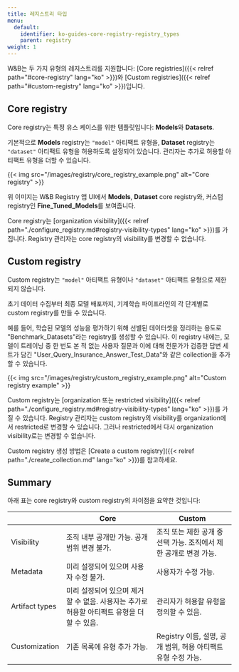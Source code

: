 ```yaml
---
title: 레지스트리 타입
menu:
  default:
    identifier: ko-guides-core-registry-registry_types
    parent: registry
weight: 1
---
```


W&B는 두 가지 유형의 레지스트리를 지원합니다: [Core registries]({{< relref path="#core-registry" lang="ko" >}})와 [Custom registries]({{< relref path="#custom-registry" lang="ko" >}})입니다.

## Core registry
Core registry는 특정 유스 케이스를 위한 템플릿입니다: **Models**와 **Datasets**.

기본적으로 **Models** registry는 `"model"` 아티팩트 유형을, **Dataset** registry는 `"dataset"` 아티팩트 유형을 허용하도록 설정되어 있습니다. 관리자는 추가로 허용할 아티팩트 유형을 더할 수 있습니다.

{{< img src="/images/registry/core_registry_example.png" alt="Core registry" >}}

위 이미지는 W&B Registry 앱 UI에서 **Models**, **Dataset** core registry와, 커스텀 registry인 **Fine_Tuned_Models**를 보여줍니다.

Core registry는 [organization visibility]({{< relref path="./configure_registry.md#registry-visibility-types" lang="ko" >}})를 가집니다. Registry 관리자는 core registry의 visibility를 변경할 수 없습니다.

## Custom registry
Custom registry는 `"model"` 아티팩트 유형이나 `"dataset"` 아티팩트 유형으로 제한되지 않습니다.

초기 데이터 수집부터 최종 모델 배포까지, 기계학습 파이프라인의 각 단계별로 custom registry를 만들 수 있습니다.

예를 들어, 학습된 모델의 성능을 평가하기 위해 선별된 데이터셋을 정리하는 용도로 "Benchmark_Datasets"라는 registry를 생성할 수 있습니다. 이 registry 내에는, 모델이 트레이닝 중 한 번도 본 적 없는 사용자 질문과 이에 대해 전문가가 검증한 답변 세트가 담긴 "User_Query_Insurance_Answer_Test_Data"와 같은 collection을 추가할 수 있습니다.

{{< img src="/images/registry/custom_registry_example.png" alt="Custom registry example" >}}

Custom registry는 [organization 또는 restricted visibility]({{< relref path="./configure_registry.md#registry-visibility-types" lang="ko" >}})를 가질 수 있습니다. Registry 관리자는 custom registry의 visibility를 organization에서 restricted로 변경할 수 있습니다. 그러나 restricted에서 다시 organization visibility로는 변경할 수 없습니다.

Custom registry 생성 방법은 [Create a custom registry]({{< relref path="./create_collection.md" lang="ko" >}})를 참고하세요.

## Summary
아래 표는 core registry와 custom registry의 차이점을 요약한 것입니다:

|                | Core  | Custom|
| -------------- | ----- | ----- |
| Visibility     | 조직 내부 공개만 가능. 공개 범위 변경 불가. | 조직 또는 제한 공개 중 선택 가능. 조직에서 제한 공개로 변경 가능.|
| Metadata       | 미리 설정되어 있으며 사용자 수정 불가. | 사용자가 수정 가능.  |
| Artifact types | 미리 설정되어 있으며 제거할 수 없음. 사용자는 추가로 허용할 아티팩트 유형을 더할 수 있음. | 관리자가 허용할 유형을 정의할 수 있음. |
| Customization    | 기존 목록에 유형 추가 가능.|  Registry 이름, 설명, 공개 범위, 허용 아티팩트 유형 수정 가능.|